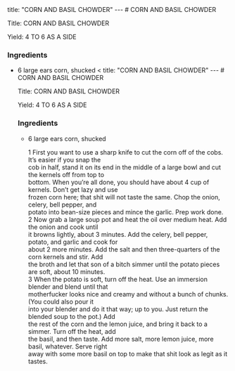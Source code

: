 <!DOCTYPE HTML PUBLIC "-//W3C//DTD HTML 4.0 Transitional//EN">
<html>
  <head>
  title: "CORN AND BASIL CHOWDER"
---
# CORN AND BASIL CHOWDER<link rel='stylesheet' href='style.css' type='text/css'><meta http-equiv="Content-Style-Stype" content="text/css">
     <meta http-equiv="Content-Type" content="text/html;charset=utf-8">
     </head><body><div class="recipe" itemscope itemtype="http://schema.org/Recipe"><div class='header'><p class="title"><span class="label">Title:</span> <span itemprop="name">CORN AND BASIL CHOWDER</span></p>
<p class="yields"><span class="label">Yield:</span> <span itemprop="recipeYield">4 TO 6 AS A SIDE</span></p>
</div><div class="ing"><h3>Ingredients</h3><ul class="ing"><li class="ing" itemprop="ingredients">6 large ears corn, shucked <<!DOCTYPE HTML PUBLIC "-//W3C//DTD HTML 4.0 Transitional//EN">
<html>
  <head>
  title: "CORN AND BASIL CHOWDER"
---
# CORN AND BASIL CHOWDER<link rel='stylesheet' href='style.css' type='text/css'><meta http-equiv="Content-Style-Stype" content="text/css">
     <meta http-equiv="Content-Type" content="text/html;charset=utf-8">
     </head><body><div class="recipe" itemscope itemtype="http://schema.org/Recipe"><div class='header'><p class="title"><span class="label">Title:</span> <span itemprop="name">CORN AND BASIL CHOWDER</span></p>
<p class="yields"><span class="label">Yield:</span> <span itemprop="recipeYield">4 TO 6 AS A SIDE</span></p>
</div><div class="ing"><h3>Ingredients</h3><ul class="ing"><li class="ing" itemprop="ingredients">6 large ears corn, shucked <iv itemprop="recipeInstructions"><p>1 First you want to use a sharp knife to cut the corn off of the cobs. It’s easier if you snap the<br>cob in half, stand it on its end in the middle of a large bowl and cut the kernels off from top to<br>bottom. When you’re all done, you should have about 4 cup of kernels. Don’t get lazy and use<br>frozen corn here; that shit will not taste the same. Chop the onion, celery, bell pepper, and<br>potato into bean-size pieces and mince the garlic. Prep work done.<br>2 Now grab a large soup pot and heat the oil over medium heat. Add the onion and cook until<br>it browns lightly, about 3 minutes. Add the celery, bell pepper, potato, and garlic and cook for<br>about 2 more minutes. Add the salt and then three-quarters of the corn kernels and stir. Add<br>the broth and let that son of a bitch simmer until the potato pieces are soft, about 10 minutes.<br>3 When the potato is soft, turn off the heat. Use an immersion blender and blend until that<br>motherfucker looks nice and creamy and without a bunch of chunks. (You could also pour it<br>into your blender and do it that way; up to you. Just return the blended soup to the pot.) Add<br>the rest of the corn and the lemon juice, and bring it back to a simmer. Turn off the heat, add<br>the basil, and then taste. Add more salt, more lemon juice, more basil, whatever. Serve right<br>away with some more basil on top to make that shit look as legit as it tastes.</p></div></div></div>

</body>
</html>